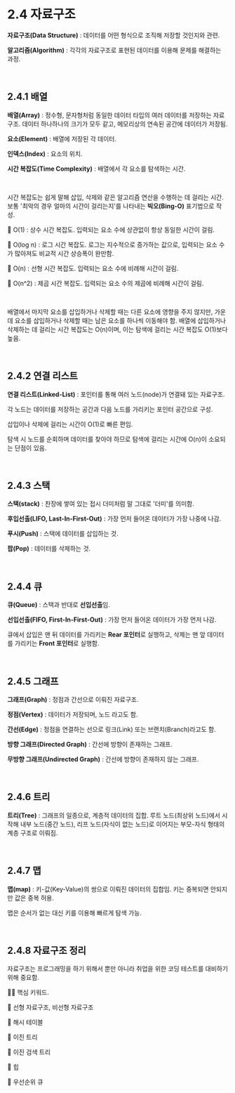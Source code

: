 # 2.4 자료구조

**자료구조(Data Structure)** : 데이터를 어떤 형식으로 조직해 저장할 것인지와 관련.

**알고리즘(Algorithm)** : 각각의 자료구조로 표현된 데이터를 이용해 문제를 해결하는 과정.

<br />

## 2.4.1 배열

**배열(Array)** : 정수형, 문자형처럼 동일한 데이터 타입의 여러 데이터를 저장하는 자료구조. 데이터 하나하나의 크기가 모두 같고, 메모리상의 연속된 공간에 데이터가 저장됨.

**요소(Element)** : 배열에 저장된 각 데이터.

**인덱스(Index)** : 요소의 위치.

**시간 복잡도(Time Complexity)** : 배열에서 각 요소를 탐색하는 시간. 

<br />

시간 복잡도는 쉽게 말해 삽입, 삭제와 같은 알고리즘 연산을 수행하는 데 걸리는 시간. 보통 '최악의 경우 얼마의 시간이 걸리는지'를 나타내는 **빅오(Bing-O)** 표기법으로 작성.

:small_blue_diamond: O(1) : 상수 시간 복잡도. 입력되는 요소 수에 상관없이 항상 동일한 시간이 걸림.

:small_blue_diamond: O(log n) : 로그 시간 복잡도. 로그는 지수적으로 증가하는 값으로, 입력되는 요소 수가 많아져도 비교적 시간 상승폭이 완만함.

:small_blue_diamond: O(n) : 선형 시간 복잡도. 입력되는 요소 수에 비례해 시간이 걸림.

:small_blue_diamond: O(n^2) : 제곱 시간 복잡도. 입력되는 요소 수의 제곱에 비례해 시간이 걸림.

<br />

배열에서 마지막 요소를 삽입하거나 삭제할 때는 다른 요소에 영향을 주지 않지만, 가운데 요소를 삽입하거나 삭제할 때는 남은 요소를 하나씩 이동해야 함. 배열에 삽입하거나 삭제하는 데 걸리는 시간 복잡도는 O(n)이며, 이는 탐색에 걸리는 시간 복잡도 O(1)보다 높음.

<br />

## 2.4.2 연결 리스트

**연결 리스트(Linked-List)** : 포인터를 통해 여러 노드(node)가 연결돼 있는 자료구조.

각 노드는 데이터를 저장하는 공간과 다음 노드를 가리키는 포인터 공간으로 구성.

삽입이나 삭제에 걸리는 시간이 O(1)로 빠른 편임.

탐색 시 노드를 순회하며 데이터를 찾아야 하므로 탐색에 걸리는 시간에 O(n)이 소요되는 단점이 있음.

<br />

## 2.4.3 스택

**스택(stack)** : 찬장에 쌓여 있는 접시 더미처럼 말 그대로 '더미'를 의미함. 

**후입선출(LIFO, Last-In-First-Out)** : 가장 먼저 들어온 데이터가 가장 나중에 나감.

**푸시(Push)** : 스택에 데이터를 삽입하는 것.

**팝(Pop)** : 데이터를 삭제하는 것.

<br />

## 2.4.4 큐

**큐(Queue)** : 스택과 반대로 **선입선출**임.

**선입선출(FIFO, First-In-First-Out)** : 가장 먼저 들어온 데이터가 가장 먼저 나감.

큐에서 삽입은 맨 뒤 데이터를 가리키는 **Rear 포인터**로 실행하고, 삭제는 맨 앞 데이터를 가리키는 **Front 포인터**로 실행함.

<br />

## 2.4.5 그래프

**그래프(Graph)** : 정점과 간선으로 이뤄진 자료구조.

**정점(Vertex)** : 데이터가 저장되며, 노드 라고도 함.

**간선(Edge)** : 정점을 연결하는 선으로 링크(Link) 또는 브랜치(Branch)라고도 함.

**방향 그래프(Directed Graph)** : 간선에 방향이 존재하는 그래프.

**무방향 그래프(Undirected Graph)** : 간선에 방향이 존재하지 않는 그래프.

<br />

## 2.4.6 트리

**트리(Tree)** : 그래프의 일종으로, 계층적 데이터의 집합. 루트 노드(최상위 노드)에서 시작해 내부 노드(중간 노드), 리프 노드(자식이 없는 노드)로 이어지는 부모-자식 형태의 계층 구조로 이뤄짐.

<br />

## 2.4.7 맵

**맵(map)** : 키-값(Key-Value)의 쌍으로 이뤄진 데이터의 집합임. 키는 중복되면 안되지만 값은 중복 허용. 

맵은 순서가 없는 대신 키를 이용해 빠르게 탐색 가능.

<br />

## 2.4.8 자료구조 정리

자료구조는 프로그래밍을 하기 위해서 뿐만 아니라 취업을 위한 코딩 테스트를 대비하기 위해 중요함.

:sassy_man: 핵심 키워드.

:blue_book: 선형 자료구조, 비선형 자료구조

:blue_book: 해시 테이블

:blue_book: 이진 트리

:blue_book: 이진 검색 트리

:blue_book: 힙

:blue_book: 우선순위 큐